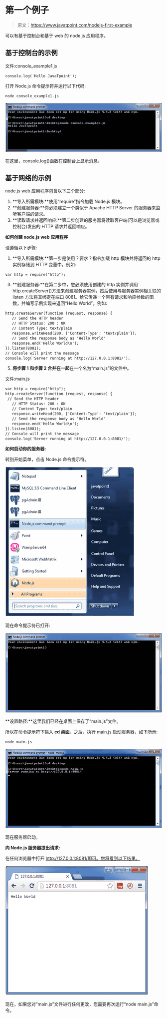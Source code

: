 # 第一个例子

> 原文：<https://www.javatpoint.com/nodejs-first-example>

可以有基于控制台和基于 web 的 node.js 应用程序。

## 基于控制台的示例

文件:console_example1.js

```
console.log('Hello JavaTpoint'); 

```

打开 Node.js 命令提示符并运行以下代码:

```
node console_example1.js

```

![Node.js console example 1](img/2ea8a9a8530801616201166ebee51eba.png)

在这里，console.log()函数在控制台上显示消息。

## 基于网络的示例

node.js web 应用程序包含以下三个部分:

1.  **导入所需模块:**使用“require”指令加载 Node.js 模块。
2.  **创建服务器:**你必须建立一个类似于 Apache HTTP Server 的服务器来监听客户端的请求。
3.  **读取请求并返回响应:**第二步创建的服务器将读取客户端(可以是浏览器或控制台)发出的 HTTP 请求并返回响应。

**如何创建 node.js web 应用程序**

请遵循以下步骤:

1.  **导入所需模块:**第一步是使用？要求？指令加载 http 模块并将返回的 http 实例存储到 HTTP 变量中。例如:

```
var http = require("http");

```

3.  **创建服务器:**在第二步中，您必须使用创建的 http 实例并调用 http.createServer()方法来创建服务器实例，然后使用与服务器实例相关联的 listen 方法将其绑定在端口 8081。给它传递一个带有请求和响应参数的函数，并编写示例实现来返回“Hello World”。例如:

```
http.createServer(function (request, response) {
   // Send the HTTP header 
   // HTTP Status: 200 : OK
   // Content Type: text/plain
   response.writeHead(200, {'Content-Type': 'text/plain'});
   // Send the response body as "Hello World"
   response.end('Hello World\n');
}).listen(8081);
// Console will print the message
console.log('Server running at http://127.0.0.1:8081/');

```

5.  **将步骤 1 和步骤 2 合并在一起**在一个名为“main.js”的文件中。

文件:main.js

```
var http = require("http");
http.createServer(function (request, response) {
 // Send the HTTP header 
   // HTTP Status: 200 : OK
   // Content Type: text/plain
   response.writeHead(200, {'Content-Type': 'text/plain'});
   // Send the response body as "Hello World"
   response.end('Hello World\n');
}).listen(8081);
// Console will print the message
console.log('Server running at http://127.0.0.1:8081/');

```

**如何启动你的服务器:**

转到开始菜单，点击 Node.js 命令提示符。

![Node.js first example 1](img/86de692211ff037ce4865bdbd698b017.png)

现在命令提示符已打开:

![Node.js first example 2](img/53bb552a640dfc60eec1be0b7f1b7227.png)

**设置路径:**这里我们已经在桌面上保存了“main.js”文件。

所以在命令提示符下输入 **cd 桌面**。之后，执行 main.js 启动服务器，如下所示:

```
node main.js

```

![Node.js first example 3](img/7eefd952a285bb9910738df488208572.png)

现在服务器启动。

**向 Node.js 服务器提出请求:**

在任何浏览器中打开 http://127.0.0.1:8081/即可。您将看到以下结果。

![Node.js first example 5](img/2b3e9c6f21f87d412739c35ef6de5a7e.png)

现在，如果您对“main.js”文件进行任何更改，您需要再次运行“node main.js”命令。
